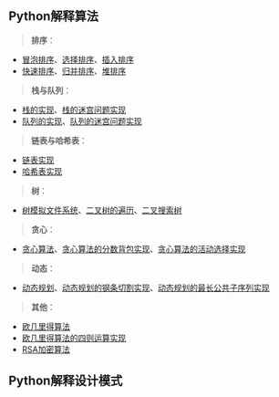 Python解释算法
-
>**排序**：
* [冒泡排序](https://github.com/ican-7/use-python/issues/1)、[选择排序](https://github.com/ican-7/use-python/issues/2)、[插入排序](https://github.com/ican-7/use-python/issues/3)  
* [快速排序](https://github.com/ican-7/use-python/issues/4)、[归并排序](https://github.com/ican-7/use-python/issues/5)、[堆排序](https://github.com/ican-7/use-python/issues/6)

>**栈与队列**：
* [栈的实现](https://github.com/ican-7/use-python/issues/7)、[栈的迷宫问题实现](https://github.com/ican-7/use-python/issues/9)
* [队列的实现](https://github.com/ican-7/use-python/issues/8)、[队列的迷宫问题实现](https://github.com/ican-7/use-python/issues/10)

>**链表与哈希表**：
* [链表实现](https://github.com/ican-7/use-python/issues/11)  
* [哈希表实现](https://github.com/ican-7/use-python/issues/12)  

>**树**：
* [树模拟文件系统](https://github.com/ican-7/use-python/issues/13)、[二叉树的遍历](https://github.com/ican-7/use-python/issues/14)、[二叉搜索树](https://github.com/ican-7/use-python/issues/15)

>**贪心**：
* [贪心算法](https://github.com/ican-7/use-python/issues/16)、[贪心算法的分数背包实现](https://github.com/ican-7/use-python/issues/17)、[贪心算法的活动选择实现](https://github.com/ican-7/use-python/issues/18)  

>**动态**：
* [动态规划](https://github.com/ican-7/use-python/issues/19)、[动态规划的钢条切割实现](https://github.com/ican-7/use-python/issues/20)、[动态规划的最长公共子序列实现](https://github.com/ican-7/use-python/issues/21)  

>**其他**：
* [欧几里得算法](https://github.com/ican-7/use-python/issues/22)  
* [欧几里得算法的四则运算实现](https://github.com/ican-7/use-python/issues/23)  
* [RSA加密算法](https://github.com/ican-7/use-python/issues/24)  

Python解释设计模式
-
